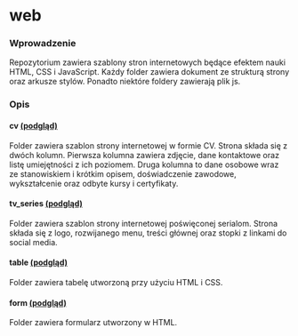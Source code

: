 # web

### Wprowadzenie
Repozytorium zawiera szablony stron internetowych będące efektem nauki HTML, CSS i JavaScript. Każdy folder zawiera dokument ze strukturą strony oraz arkusze stylów. Ponadto niektóre foldery zawierają plik js.

### Opis
#### cv [(podgląd)](https://akrakowska.github.io/web/cv/)
Folder zawiera szablon strony internetowej w formie CV. Strona składa się z dwóch kolumn. Pierwsza kolumna zawiera zdjęcie, dane kontaktowe oraz listę umiejętności z ich poziomem. Druga kolumna to dane osobowe wraz ze stanowiskiem i krótkim opisem, doświadczenie zawodowe, wykształcenie oraz odbyte kursy i certyfikaty.
#### tv_series [(podgląd)](https://akrakowska.github.io/web/tv_series/)
Folder zawiera szablon strony internetowej poświęconej serialom. Strona składa się z logo, rozwijanego menu, treści głównej oraz stopki z linkami do social media. 
#### table [(podgląd)](https://akrakowska.github.io/web/table/)
Folder zawiera tabelę utworzoną przy użyciu HTML i CSS.
#### form [(podgląd)](https://akrakowska.github.io/web/form/)
Folder zawiera formularz utworzony w HTML.